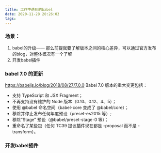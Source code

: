 ```yaml
---
title: 工作中遇到的babel
date: 2020-11-28 20:26:03
tags:
---
```

### 场景：
1. babel的升级—— 那么前提就要了解版本之间的核心差异，可以通过官方发布的blog，对整体概况有一个了解
2. 开发babel插件

### babel 7.0 的更新
https://babeljs.io/blog/2018/08/27/7.0.0
Babel 7.0 版本的重大变更包括：
- 支持 TypeScript 和 JSX Fragment；
- 不再支持没有维护的 Node 版本（0.10、0.12、4、5）；
- 使用 @babel 命名空间（babel-core 变成了 @babel/core）；
- 移除并停止发布任何年度预设（preset-es2015 等）;
- 移除“Stage” 预设（@babel/preset-stage-0 等）；
- 重命名了某些包（任何 TC39 提议插件现在都是 -proposal 而不是 -transform）。


### 开发babel插件